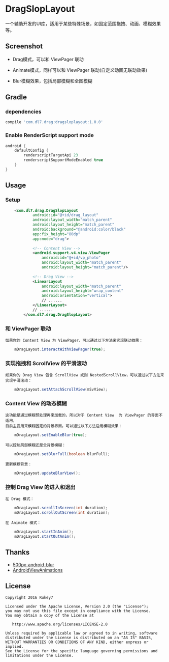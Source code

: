 # DragSlopLayout
一个辅助开发的UI库，适用于某些特殊场景，如固定范围拖拽、动画、模糊效果等。

Screenshot
---

- Drag模式，可以和 ViewPager 联动


- Animate模式，同样可以和 ViewPager 联动(自定义动画无联动效果)


- Blur模糊效果，包括局部模糊和全图模糊


Gradle
---

### dependencies
```groovy
compile 'com.dl7.drag:dragsloplayout:1.0.0'
```
### Enable RenderScript support mode
```groovy
android {
    defaultConfig {
        renderscriptTargetApi 23
        renderscriptSupportModeEnabled true
    }
}
```

Usage
---

### Setup
```xml
	<com.dl7.drag.DragSlopLayout
            android:id="@+id/drag_layout"
            android:layout_width="match_parent"
            android:layout_height="match_parent"
            android:background="@android:color/black"
            app:fix_height="80dp"
            app:mode="drag">
        
            <!-- Content View -->
            <android.support.v4.view.ViewPager
                android:id="@+id/vp_photo"
                android:layout_width="match_parent"
                android:layout_height="match_parent"/>
        
            <!-- Drag View -->
            <LinearLayout
                android:layout_width="match_parent"
                android:layout_height="wrap_content"
                android:orientation="vertical">
                // ......
            </LinearLayout>
            // ......
        </com.dl7.drag.DragSlopLayout>
```
	
### 和 ViewPager 联动
    如果你的 Content View 为 ViewPager，可以通过以下方法来实现联动效果：
```groovy
    mDragLayout.interactWithViewPager(true);
```
    
### 实现拖拽和 ScrollView 的平滑滚动
    如果你的 Drag View 包含 ScrollView 或则 NestedScrollView，可以通过以下方法来实现平滑滚动：
```groovy
    mDragLayout.setAttachScrollView(mSvView);
```
    
### Content View 的动态模糊
    这功能是通过模糊预处理再来加载的，所以对于 Content View  为 ViewPager 的界面不适用，
    目前主要用来模糊固定的背景界面。可以通过以下方法启用模糊效果：
```groovy
    mDragLayout.setEnableBlur(true);
```
    可以控制局部模糊还是全背景模糊：
```groovy
    mDragLayout.setBlurFull(boolean blurFull);
```
    更新模糊背景：
```groovy
    mDragLayout.updateBlurView();
```

### 控制 Drag View 的进入和退出
    在 Drag 模式：
```groovy
    mDragLayout.scrollInScreen(int duration);
    mDragLayout.scrollOutScreen(int duration);
```
    在 Animate 模式：
```groovy
    mDragLayout.startInAnim();
    mDragLayout.startOutAnim();
```
    
Thanks
---

- [500px-android-blur](https://github.com/500px/500px-android-blur)
- [AndroidViewAnimations](https://github.com/daimajia/AndroidViewAnimations)
    
License
-------

    Copyright 2016 Rukey7

    Licensed under the Apache License, Version 2.0 (the "License");
    you may not use this file except in compliance with the License.
    You may obtain a copy of the License at

       http://www.apache.org/licenses/LICENSE-2.0

    Unless required by applicable law or agreed to in writing, software
    distributed under the License is distributed on an "AS IS" BASIS,
    WITHOUT WARRANTIES OR CONDITIONS OF ANY KIND, either express or implied.
    See the License for the specific language governing permissions and
    limitations under the License.
